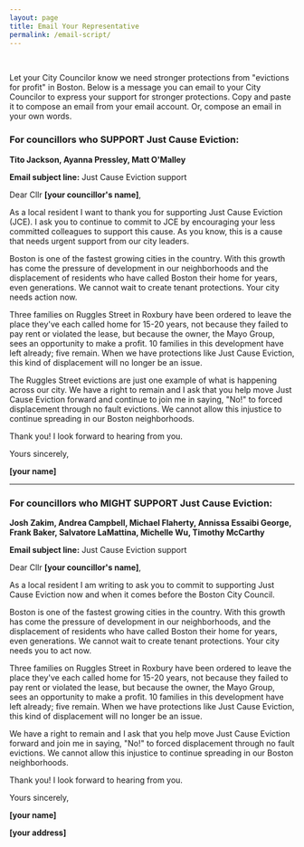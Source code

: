 ```yaml
---
layout: page
title: Email Your Representative
permalink: /email-script/
---
```

<br />

Let your City Councilor know we need stronger protections from "evictions for profit" in Boston. Below is a message you can email to your City Councilor to express your support for stronger protections. Copy and paste it to compose an email from your email account. Or, compose an email in your own words.

### For councillors who SUPPORT Just Cause Eviction: 
**Tito Jackson, Ayanna Pressley, Matt O'Malley**


**Email subject line:** Just Cause Eviction support

Dear Cllr **[your councillor's name]**,

As a local resident I want to thank you for supporting Just Cause Eviction (JCE). I ask you to continue to commit to JCE by encouraging your less committed colleagues to support this cause. As you know, this is a cause that needs urgent support from our city leaders.

Boston is one of the fastest growing cities in the country. With this growth has come the pressure of development in our neighborhoods and the displacement of residents who have called Boston their home for years, even generations. We cannot wait to create tenant protections. Your city needs action now.

Three families on Ruggles Street in Roxbury have been ordered to leave the place they've each called home for 15-20 years, not because they failed to pay rent or violated the lease, but because the owner, the Mayo Group, sees an opportunity to make a profit. 10 families in this development have left already; five remain. When we have protections like Just Cause Eviction, this kind of displacement will no longer be an issue.

The Ruggles Street evictions are just one example of what is happening across our city. We have a right to remain and I ask that you help move Just Cause Eviction forward and continue to join me in saying, "No!" to forced displacement through no fault evictions. We cannot allow this injustice to continue spreading in our Boston neighborhoods. 

Thank you! I look forward to hearing from you.

Yours sincerely,

**[your name]**

---

### For councillors who MIGHT SUPPORT Just Cause Eviction: 
**Josh Zakim, Andrea Campbell, Michael Flaherty, Annissa Essaibi George, Frank Baker, Salvatore LaMattina, Michelle Wu, Timothy McCarthy**

**Email subject line:** Just Cause Eviction support

Dear Cllr **[your councillor's name]**,

As a local resident I am writing to ask you to commit to supporting Just Cause Eviction now and when it comes before the Boston City Council.

Boston is one of the fastest growing cities in the country. With this growth has come the pressure of development in our neighborhoods, and the displacement of residents who have called Boston their home for years, even generations. We cannot wait to create tenant protections. Your city needs you to act now.

Three families on Ruggles Street in Roxbury have been ordered to leave the place they've each called home for 15-20 years, not because they failed to pay rent or violated the lease, but because the owner, the Mayo Group, sees an opportunity to make a profit. 10 families in this development have left already; five remain. When we have protections like Just Cause Eviction, this kind of displacement will no longer be an issue.

We have a right to remain and I ask that you help move Just Cause Eviction forward and join me in saying, "No!" to forced displacement through no fault evictions. We cannot allow this injustice to continue spreading in our Boston neighborhoods.

Thank you! I look forward to hearing from you.

Yours sincerely,

**[your name]**

**[your address]**

